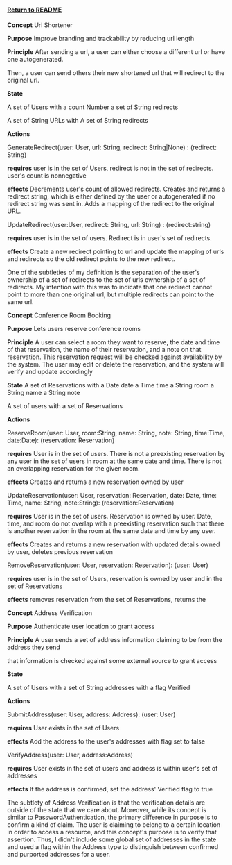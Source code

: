 #### [Return to README](../README.md#problem-set-one-reading-and-writing-concepts)
**Concept** Url Shortener

**Purpose** Improve branding and trackability by reducing url length

**Principle** After sending a url, a user can either choose a different url or have one autogenerated.

Then, a user can send others their new shortened url that will redirect to the original url.

**State**

A set of Users with
    a count Number
    a set of String redirects

A set of String URLs with
    A set of String redirects

**Actions**

GenerateRedirect(user: User, url: String, redirect: String|None) : (redirect: String)

**requires** user is in the set of Users, redirect is not in the set of redirects. user's count is nonnegative

**effects** Decrements user's count of allowed redirects. Creates and returns a redirect string, which is either defined by the user or autogenerated if no redirect string was sent in. Adds a mapping of the redirect to the original URL.

UpdateRedirect(user:User, redirect: String, url: String) : (redirect:string)

**requires** user is in the set of users. Redirect is in user's set of redirects.

**effects** Create a new redirect pointing to url and update the mapping of urls and redirects so the old redirect points to the new redirect.

One of the subtleties of my definition is the separation of the user's ownership of a set of redirects to the set of urls ownership of a set of redirects. My intention with this was to indicate that one redirect cannot point to more than one original url, but multiple redirects can point to the same url. 

**Concept** Conference Room Booking

**Purpose** Lets users reserve conference rooms 

**Principle**
    A user can select a room they want to reserve,
    the date and time of that reservation,
    the name of their reservation,
    and a note on that reservation.
    This reservation request will be checked against availability by the system.
    The user may edit or delete the reservation, and the system will verify and update accordingly

**State**
A set of Reservations with
a Date date
a Time time
a String room
a String name
a String note

A set of users with
a set of Reservations

**Actions**

ReserveRoom(user: User, room:String, name: String, note: String, time:Time,  date:Date): (reservation: Reservation)

**requires** User is in the set of users. There is not a preexisting reservation by any user in the set of users in room at the same date and time. There is not an overlapping reservation for the given room.

**effects** Creates and returns a new reservation owned by user

UpdateReservation(user: User, reservation: Reservation, date: Date, time: Time, name: String, note:String): (reservation:Reservation)

**requires** User is in the set of users. Reservation is owned by user. Date, time, and room do not overlap with a preexisting reservation such that there is another reservation in the room at the same date and time by any user. 

**effects** Creates and returns a new reservation with updated details owned by user, deletes previous reservation

RemoveReservation(user: User, reservation: Reservation): (user: User)

**requires** user is in the set of Users, reservation is owned by user and in the set of Reservations

**effects** removes reservation from the set of Reservations, returns the

**Concept** Address Verification

**Purpose** Authenticate user location to grant access

**Principle** A user sends a set of address information claiming to be from the address they send

that information is checked against some external source to grant access

**State**

A set of Users with 
a set of String addresses with a flag Verified

**Actions**

SubmitAddress(user: User, address: Address): (user: User)

**requires** User exists in the set of Users

**effects** Add the address to the user's addresses with flag set to false

VerifyAddress(user: User, address:Address)

**requires** User exists in the set of users and address is within user's set of addresses

**effects** If the address is confirmed, set the address' Verified flag to true

The subtlety of Address Verification is that the verification details are outside of the state that we care about. Moreover, while its concept is similar to PasswordAuthentication, the primary difference in purpose is to confirm a kind of claim. The user is claiming to belong to a certain location in order to access a resource, and this concept's purpose is to verify that assertion. Thus, I didn't include some global set of addresses in the state and used a flag within the Address type to distinguish between confirmed and purported addresses for a user.